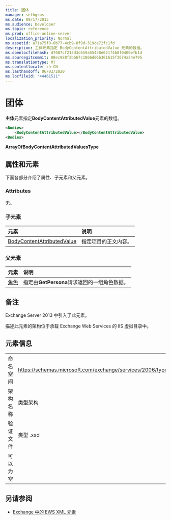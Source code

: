 ```yaml
---
title: 团体
manager: sethgros
ms.date: 09/17/2015
ms.audience: Developer
ms.topic: reference
ms.prod: office-online-server
localization_priority: Normal
ms.assetid: a71a75f0-0b77-4cb9-8f9d-319de72fc1fd
description: 主体元素指定 BodyContentAttributedValue 元素的数组。
ms.openlocfilehash: d7087cf213d3c659a55458e021f4b8f0400efb1d
ms.sourcegitcommit: 88ec988f2bb67c1866d06b361615f3674a24e795
ms.translationtype: MT
ms.contentlocale: zh-CN
ms.lasthandoff: 06/03/2020
ms.locfileid: "44461511"
---
```

# <a name="bodies"></a>团体

**主体**元素指定**BodyContentAttributedValue**元素的数组。 
  
```XML
<Bodies>
    <BodyContentAttributedValue></BodyContentAttributedValue>
<Bodies>
```

 **ArrayOfBodyContentAttributedValuesType**
## <a name="attributes-and-elements"></a>属性和元素

下面各部分介绍了属性、子元素和父元素。
  
### <a name="attributes"></a>Attributes

无。
  
### <a name="child-elements"></a>子元素

|**元素**|**说明**|
|:-----|:-----|
|[BodyContentAttributedValue](bodycontentattributedvalue.md) <br/> |指定项目的正文内容。  <br/> |
   
### <a name="parent-elements"></a>父元素

|**元素**|**说明**|
|:-----|:-----|
|[角色](persona.md) <br/> |指定由**GetPersona**请求返回的一组角色数据。  <br/> |
   
## <a name="remarks"></a>备注

Exchange Server 2013 中引入了此元素。
  
描述此元素的架构位于承载 Exchange Web Services 的 IIS 虚拟目录中。
  
## <a name="element-information"></a>元素信息

|||
|:-----|:-----|
|命名空间  <br/> |https://schemas.microsoft.com/exchange/services/2006/types  <br/> |
|架构名称  <br/> |类型架构  <br/> |
|验证文件  <br/> |类型 .xsd  <br/> |
|可以为空  <br/> ||
   
## <a name="see-also"></a>另请参阅



- [Exchange 中的 EWS XML 元素](ews-xml-elements-in-exchange.md)

